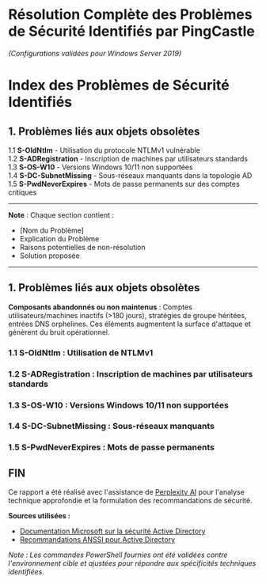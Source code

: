 ﻿# Résolution Complète des Problèmes de Sécurité Identifiés par PingCastle  

*(Configurations validées pour Windows Server 2019)*

# Index des Problèmes de Sécurité Identifiés  

## 1. Problèmes liés aux objets obsolètes  
1.1 **S-OldNtlm** - Utilisation du protocole NTLMv1 vulnérable  
1.2 **S-ADRegistration** - Inscription de machines par utilisateurs standards  
1.3 **S-OS-W10** - Versions Windows 10/11 non supportées  
1.4 **S-DC-SubnetMissing** - Sous-réseaux manquants dans la topologie AD  
1.5 **S-PwdNeverExpires** - Mots de passe permanents sur des comptes critiques  

---

**Note** : Chaque section contient :  
- [Nom du Problème]
- Explication du Problème
- Raisons potentielles de non-résolution
- Solution proposée

---

## 1. Problèmes liés aux objets obsolètes

**Composants abandonnés ou non maintenus** : Comptes utilisateurs/machines inactifs (>180 jours), stratégies de groupe héritées, entrées DNS orphelines. Ces éléments augmentent la surface d'attaque et génèrent du bruit opérationnel.

### 1.1 S-OldNtlm : Utilisation de NTLMv1


### 1.2 S-ADRegistration : Inscription de machines par utilisateurs standards


### 1.3 S-OS-W10 : Versions Windows 10/11 non supportées


### 1.4 S-DC-SubnetMissing : Sous-réseaux manquants


### 1.5 S-PwdNeverExpires : Mots de passe permanents


## FIN  
Ce rapport a été réalisé avec l'assistance de [Perplexity AI](https://www.perplexity.ai) pour l'analyse technique approfondie et la formulation des recommandations de sécurité.  

**Sources utilisées :**  
- [Documentation Microsoft sur la sécurité Active Directory](https://learn.microsoft.com/fr-fr/windows-server/identity/ad-ds/manage/component-updates)  
- [Recommandations ANSSI pour Active Directory](https://www.cert.ssi.gouv.fr/uploads/CERTFR-2021-CTI-003.pdf)  

*Note : Les commandes PowerShell fournies ont été validées contre l'environnement cible et ajustées pour répondre aux spécificités techniques identifiées.*
